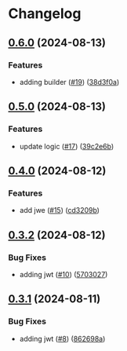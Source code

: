 # Changelog

## [0.6.0](https://github.com/bmwadforth-com/armor-go/compare/v0.5.0...v0.6.0) (2024-08-13)


### Features

* adding builder ([#19](https://github.com/bmwadforth-com/armor-go/issues/19)) ([38d3f0a](https://github.com/bmwadforth-com/armor-go/commit/38d3f0ad78f42586d3ff5e5279c536c5a29fe2fb))

## [0.5.0](https://github.com/bmwadforth-com/armor-go/compare/v0.4.0...v0.5.0) (2024-08-13)


### Features

* update logic ([#17](https://github.com/bmwadforth-com/armor-go/issues/17)) ([39c2e6b](https://github.com/bmwadforth-com/armor-go/commit/39c2e6b09726785b27000577be299ab1c2ee1138))

## [0.4.0](https://github.com/bmwadforth-com/armor-go/compare/v0.3.2...v0.4.0) (2024-08-12)


### Features

* add jwe ([#15](https://github.com/bmwadforth-com/armor-go/issues/15)) ([cd3209b](https://github.com/bmwadforth-com/armor-go/commit/cd3209b085316827216feacbc87abc51915de3b7))

## [0.3.2](https://github.com/bmwadforth-com/armor-go/compare/v0.3.1...v0.3.2) (2024-08-12)


### Bug Fixes

* adding jwt ([#10](https://github.com/bmwadforth-com/armor-go/issues/10)) ([5703027](https://github.com/bmwadforth-com/armor-go/commit/57030272d0006ab30e1c4f9809af2b798cc3a9dc))

## [0.3.1](https://github.com/bmwadforth-com/armor-go/compare/v0.3.0...v0.3.1) (2024-08-11)


### Bug Fixes

* adding jwt ([#8](https://github.com/bmwadforth-com/armor-go/issues/8)) ([862698a](https://github.com/bmwadforth-com/armor-go/commit/862698a03d33bf7a20a56c0cd34aa478cf08247a))
